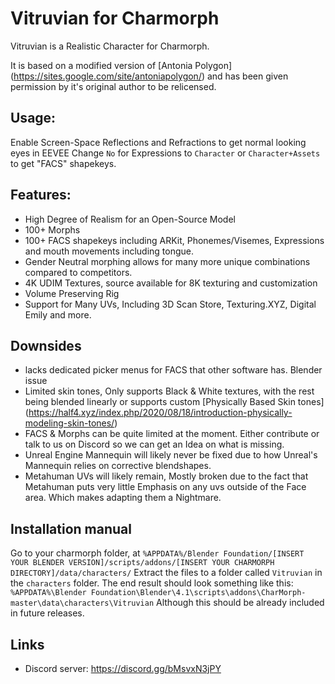 # Vitruvian for Charmorph

Vitruvian is a Realistic Character for Charmorph.

It is based on a modified version of [Antonia Polygon] (https://sites.google.com/site/antoniapolygon/) and has been given permission by it's original author to be relicensed.


## Usage:

 Enable Screen-Space Reflections and Refractions to get normal looking eyes in EEVEE
 Change `No` for Expressions to `Character` or `Character+Assets` to get "FACS" shapekeys.

## Features:

* High Degree of Realism for an Open-Source Model
* 100+ Morphs
* 100+ FACS shapekeys including ARKit, Phonemes/Visemes, Expressions and mouth movements including tongue.
* Gender Neutral morphing allows for many more unique combinations compared to competitors.
* 4K UDIM Textures, source available for 8K texturing and customization
* Volume Preserving Rig
* Support for Many UVs, Including 3D Scan Store, Texturing.XYZ, Digital Emily and more.

## Downsides

* lacks dedicated picker menus for FACS that other software has. Blender issue
* Limited skin tones, Only supports Black & White textures, with the rest being blended linearly or supports custom [Physically Based Skin tones] (https://half4.xyz/index.php/2020/08/18/introduction-physically-modeling-skin-tones/) 
* FACS & Morphs can be quite limited at the moment. Either contribute or talk to us on Discord so we can get an Idea on what is missing.
* Unreal Engine Mannequin will likely never be fixed due to how Unreal's Mannequin relies on corrective blendshapes.
* Metahuman UVs will likely remain, Mostly broken due to the fact that Metahuman puts very little Emphasis on any uvs outside of the Face area. Which makes adapting them a Nightmare.

## Installation manual

Go to your charmorph folder, at `%APPDATA%/Blender Foundation/[INSERT YOUR BLENDER VERSION]/scripts/addons/[INSERT YOUR CHARMORPH DIRECTORY]/data/characters/` 
Extract the files to a folder called `Vitruvian` in the `characters` folder. The end result should look something like this:
`%APPDATA%\Blender Foundation\Blender\4.1\scripts\addons\CharMorph-master\data\characters\Vitruvian`
Although this should be already included in future releases.
## Links

* Discord server: https://discord.gg/bMsvxN3jPY
